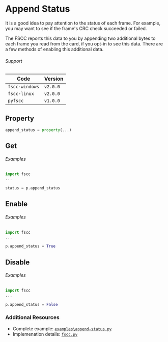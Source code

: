 # Append Status

It is a good idea to pay attention to the status of each frame. For example, you
may want to see if the frame's CRC check succeeded or failed.

The FSCC reports this data to you by appending two additional bytes
to each frame you read from the card, if you opt-in to see this data. There are
a few methods of enabling this additional data.

###### Support
| Code           | Version
| -------------- | --------
| `fscc-windows` | `v2.0.0`
| `fscc-linux`   | `v2.0.0`
| `pyfscc`       | `v1.0.0`


## Property
```python
append_status = property(...)
```


## Get
###### Examples
```python
import fscc
...

status = p.append_status
```


## Enable
###### Examples
```python
import fscc
...

p.append_status = True
```


## Disable
###### Examples
```python
import fscc
...

p.append_status = False
```


### Additional Resources
- Complete example: [`examples\append-status.py`](https://github.com/commtech/pyfscc/blob/master/examples/append-status.py)
- Implemenation details: [`fscc.py`](https://github.com/commtech/pyfscc/blob/master/fscc.py)

